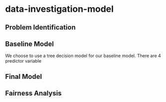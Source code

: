 # data-investigation-model

## Problem Identification


## Baseline Model
We choose to use a tree decision model for our baseline model. There are 4 predictor variable 

## Final Model

## Fairness Analysis
